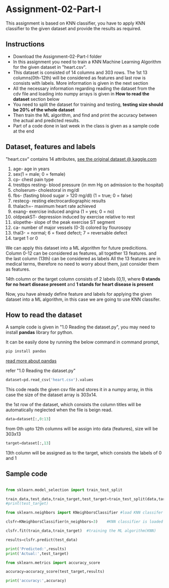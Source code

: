 # Assignment-02-Part-I
This assignment is based on KNN classifier, you have to apply KNN classifier to the given dataset and provide the results as required.

## Instructions
- Download the Assignment-02-Part-I folder
- In this assignment you need to train a KNN Machine Learning Algorithm for the given dataset in "heart.csv".
- This dataset is consisted of 14 columns and 303 rows. The 1st 13 columns(0th-12th) will be considered as features and last row is consists with labels. More information is given in the next section
- All the necessary information regarding reading the dataset from the cdv file and loading into numpy arrays is given in **How to read the dataset** section below
- You need to split the dataset for training and testing, **testing size should be 20% of the whole dataset**
- Then train the ML algorithm, and find and print the accuracy between the actual and predicted results.
- Part of a code done in last week in the class is given as a sample code at the end

## Dataset, features and labels

"heart.csv" contains 14 attributes, [see the original dataset @ kaggle.com](https://www.kaggle.com/ronitf/heart-disease-uci)

1. age- age in years
2. sex(1 = male; 0 = female)
3. cp- chest pain type
4. trestbps resting- blood pressure (in mm Hg on admission to the hospital)
5. cholserum- cholestoral in mg/dl
6. fbs- (fasting blood sugar > 120 mg/dl) (1 = true; 0 = false)
7. restecg- resting electrocardiographic results
8. thalach=- maximum heart rate achieved
9. exang- exercise induced angina (1 = yes; 0 = no)
10. oldpeakST- depression induced by exercise relative to rest
11. slopethe- slope of the peak exercise ST segment
12. ca- number of major vessels (0-3) colored by flourosopy
13. thal3- = normal; 6 = fixed defect; 7 = reversable defect
14. target 1 or 0

We can apply this dataset into a ML algorithm for future predicitions. Column 0-12 can be considered as features, all together 13 features. and the last column (13th) can be considered as labels
All the 13 features are in medical terms, therefore no need to worry about them, just consider them as features.

14th column or the target column consists of 2 labels (0,1), where **0 stands for no heart disease present** and **1 stands for heart disease is present** 

Now, you have already define feature and labels for applying the given dataset into a ML algorithm, in this case we are going to use KNN classifer.

## How to read the dataset

A sample code is given in "1.0 Reading the dataset.py", you may need to install **pandas** library for python.

It can be easily done by running the below command in command prompt,

```python
pip install pandas
```

[read more about pandas](https://pandas.pydata.org/)


refer "1.0 Reading the dataset.py" 

```python
dataset=pd.read_csv('heart.csv').values
```
This code reads the given csv file and stores it in a numpy array, in this case the size of the dataset array is 303x14.

the 1st row of the dataset, which consists the column titles will be automatically neglected when the file is beign read.

```python
data=dataset[:,0:13]
```
from 0th upto 12th columns will be assign into data (features), size will be 303x13 

```python
target=dataset[:,13]
```
13th column will be assigned as to the target, which consists the labels of 0 and 1


## Sample code

```python

from sklearn.model_selection import train_test_split

train_data,test_data,train_target,test_target=train_test_split(data,target,test_size=0.5)
#print(test_target)

from sklearn.neighbors import KNeighborsClassifier #load KNN classifer

clsfr=KNeighborsClassifier(n_neighbors=3)    #KNN classifier is loaded to clsfr

clsfr.fit(train_data,train_target)  #training the ML algorithm(KNN)

results=clsfr.predict(test_data)

print('Predicted:',results)
print('Actual:',test_target)

from sklearn.metrics import accuracy_score

accuracy=accuracy_score(test_target,results)

print('accuracy:',accuracy)
```
